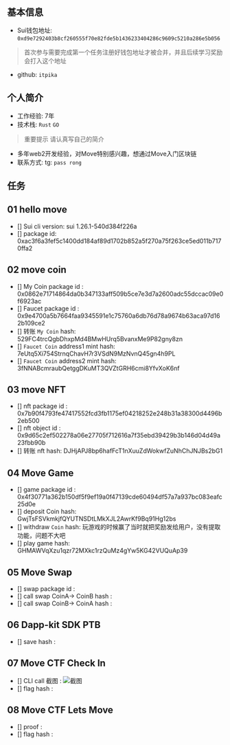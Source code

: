 ## 基本信息
- Sui钱包地址: `0xd9e7292403b8cf260555f70e82fde5b1436233404286c9609c5210a286e5b056`
> 首次参与需要完成第一个任务注册好钱包地址才被合并，并且后续学习奖励会打入这个地址
- github: `itpika`

## 个人简介
- 工作经验: 7年
- 技术栈: `Rust` `GO`
> 重要提示 请认真写自己的简介
- 多年web2开发经验，对Move特别感兴趣，想通过Move入门区块链
- 联系方式: tg: `pass rong` 

## 任务

##   01 hello move  
- [] Sui cli version: sui 1.26.1-540d384f226a
- [] package id: 0xac3f6a3fef5c1400dd184af89d1702b852a5f270a75f263ce5ed011b7170ffa2


##   02 move coin
- [] My Coin package id : 0x0862e71714864da0b347133aff509b5ce7e3d7a2600adc55dccac09e0f6923ac
- [] Faucet package id : 0x9e4700a5b7664faa9345591e1c75760a6db76d78a9674b63aca97d162b109ce2
- [] 转账 `My Coin` hash: 529FC4trcQgbDhxpMd4BMwHUrq5BvanxMe9P82gny8zn
- [] `Faucet Coin` address1 mint hash: 7eUtq5Xi754StrnqChavH7r3VSdN9MzNvnQ45gn4h9PL
- [] `Faucet Coin` address2 mint hash: 3fNNABcmraubQetggDKuMT3QVZtGRH6cmi8YfvXoK6nf

##   03 move NFT
- [] nft package id : 0x7b90f4793fe47417552fcd3fb1175ef04218252e248b31a38300d4496b2eb500
- [] nft object id : 0x9d65c2ef502278a06e27705f712616a7f35ebd39429b3b146d04d49a23fbb90b
- [] 转账 nft  hash: DJHjAPJ8bp6hafFcT1nXuuZdWokwfZuNhChJNJBs2bG1


##   04 Move Game
- [] game package id : 0x4f30771a362b150df5f9ef19a0f47139cde60494df57a7a937bc083eafc25d0e
- [] deposit Coin hash: GwjTsFSVkmkjfQYUTNSDtLMkXJL2AwrKf9Bq91Hg12bs
- [] withdraw `Coin` hash: 玩游戏的时候赢了当时就把奖励发给用户，没有提取功能，问题不大吧
- [] play game hash: GHMAWVqXzu1qzr72MXkc1rzQuMz4gYw5KG42VUQuAp39

##   05 Move Swap
- [] swap package id :
- [] call swap CoinA-> CoinB  hash :
- [] call swap CoinB-> CoinA  hash :

##   06 Dapp-kit SDK PTB
- [] save hash :

##   07 Move CTF Check In
- [] CLI call 截图 : ![截图](./images/你的图片地址)
- [] flag hash :

##   08 Move CTF Lets Move
- [] proof : 
- [] flag hash :
